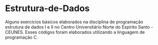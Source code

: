 # Estrutura-de-Dados
Alguns exercícios básicos elaborados na disciplina de programação estrutura de dados I e II no Centro Universitário Norte do Espírito Santo - CEUNES. Esses códigos foram elaborados utilizando a linguagem de programação C.
